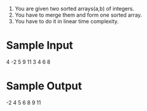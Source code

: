 1. You are given two sorted arrays(a,b) of integers.
2. You have to merge them and form one sorted array.
3. You have to do it in linear time complexity.


# Sample Input

4
-2 
5 
9 
11
3
4 
6 
8

# Sample Output

-2
4
5
6
8
9
11